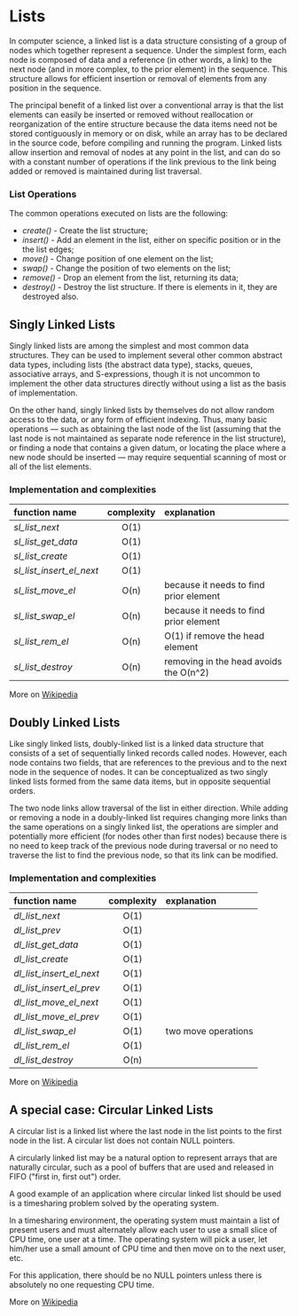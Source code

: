 Lists
=====

In computer science, a linked list is a data structure consisting of a group of nodes which together represent a sequence. Under the simplest form, each node is composed of data and a reference (in other words, a link) to the next node (and in more complex, to the prior element) in the sequence. This structure allows for efficient insertion or removal of elements from any position in the sequence.

The principal benefit of a linked list over a conventional array is that the list elements can easily be inserted or removed without reallocation or reorganization of the entire structure because the data items need not be stored contiguously in memory or on disk, while an array has to be declared in the source code, before compiling and running the program. Linked lists allow insertion and removal of nodes at any point in the list, and can do so with a constant number of operations if the link previous to the link being added or removed is maintained during list traversal.

### List Operations

The common operations executed on lists are the following:

 * _create()_ - Create the list structure;
 * _insert()_ - Add an element in the list, either on specific position or in the the list edges;
 * _move()_ - Change position of one element on the list;
 * _swap()_ - Change the position of two elements on the list;
 * _remove()_ - Drop an element from the list, returning its data;
 * _destroy()_ - Destroy the list structure. If there is elements in it, they are destroyed also.

Singly Linked Lists
-------------------

Singly linked lists are among the simplest and most common data structures. They can be used to implement several other common abstract data types, including lists (the abstract data type), stacks, queues, associative arrays, and S-expressions, though it is not uncommon to implement the other data structures directly without using a list as the basis of implementation.

On the other hand, singly linked lists by themselves do not allow random access to the data, or any form of efficient indexing. Thus, many basic operations — such as obtaining the last node of the list (assuming that the last node is not maintained as separate node reference in the list structure), or finding a node that contains a given datum, or locating the place where a new node should be inserted — may require sequential scanning of most or all of the list elements.

### Implementation and complexities

function name | complexity | explanation
:-- | :--:  |:--
_sl_list_next_ | O(1) |
_sl_list_get_data_ | O(1) |
_sl_list_create_ | O(1) |
_sl_list_insert_el_next_ | O(1) |
_sl_list_move_el_ | O(n)| because it needs to find prior element
_sl_list_swap_el_ | O(n) | because it needs to find prior element
_sl_list_rem_el_ | O(n) | O(1) if remove the head element
_sl_list_destroy_ | O(n) | removing in the head avoids the O(n^2)

More on [Wikipedia](https://en.wikipedia.org/wiki/Linked_list)

Doubly Linked Lists
-------------------

Like singly linked lists, doubly-linked list is a linked data structure that consists of a set of sequentially linked records called nodes. However, each node contains two fields, that are references to the previous and to the next node in the sequence of nodes. It can be conceptualized as two singly linked lists formed from the same data items, but in opposite sequential orders.

The two node links allow traversal of the list in either direction. While adding or removing a node in a doubly-linked list requires changing more links than the same operations on a singly linked list, the operations are simpler and potentially more efficient (for nodes other than first nodes) because there is no need to keep track of the previous node during traversal or no need to traverse the list to find the previous node, so that its link can be modified.

### Implementation and complexities

function name | complexity | explanation
:-- | :--:  |:--
_dl_list_next_ | O(1) |
_dl_list_prev_ | O(1) |
_dl_list_get_data_ | O(1) |
_dl_list_create_ | O(1) |
_dl_list_insert_el_next_ | O(1) |
_dl_list_insert_el_prev_ | O(1) |
_dl_list_move_el_next_ | O(1)|
_dl_list_move_el_prev_ | O(1)|
_dl_list_swap_el_ | O(1) | two move operations
_dl_list_rem_el_ | O(1) |
_dl_list_destroy_ | O(n) |

More on [Wikipedia](https://en.wikipedia.org/wiki/Doubly_linked_list)

A special case: Circular Linked Lists
-------------------------------------

A circular list is a linked list where the last node in the list points to the first node in the list. A circular list does not contain NULL pointers.

A circularly linked list may be a natural option to represent arrays that are naturally circular, such as a pool of buffers that are used and released in FIFO ("first in, first out") order.

A good example of an application where circular linked list should be used is a timesharing problem solved by the operating system.

In a timesharing environment, the operating system must maintain a list of present users and must alternately allow each user to use a small slice of CPU time, one user at a time. The operating system will pick a user, let him/her use a small amount of CPU time and then move on to the next user, etc.

For this application, there should be no NULL pointers unless there is absolutely no one requesting CPU time.

More on [Wikipedia](https://en.wikipedia.org/wiki/Linked_list#Circularly_linked_vs._linearly_linked)
